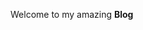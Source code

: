 <!DOCTYPE html>
<head>
<title>Assapan Drift</title>
</head>
<body>
<p>Welcome to my amazing <b>Blog</b><p>
</body>

